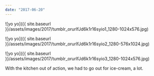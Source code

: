 ```yaml
---
date: "2017-06-20"
---
```


![yo yo]({{ site.baseurl }}/assets/images/2017/tumblr_orurlfJd6k1r16syio1_1280-1024x576.jpg)

![yo yo]({{ site.baseurl }}/assets/images/2017/tumblr_orurlfJd6k1r16syio2_1280-576x1024.jpg)

![yo yo]({{ site.baseurl }}/assets/images/2017/tumblr_orurlfJd6k1r16syio3_1280-1024x576.jpg)

With the kitchen out of action, we had to go out for ice-cream, a lot.
